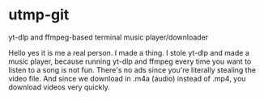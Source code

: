 # utmp-git
yt-dlp and ffmpeg-based terminal music player/downloader

Hello yes it is me a real person.
I made a thing.
I stole yt-dlp and made a music player, because running yt-dlp and ffmpeg every time you want to listen to a song is not fun.
There's no ads since you're literally stealing the video file.
And since we download in .m4a (audio) instead of .mp4, you download videos very quickly.
